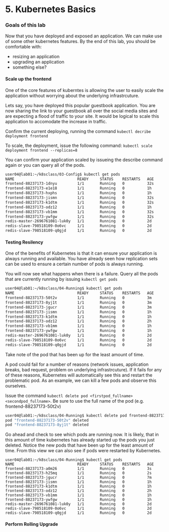 # 5. Kubernetes Basics

### Goals of this lab
Now that you have deployed and exposed an application. We can make use of some other kubernetes features. By the end of this lab, you should be comfortable with:

 * resizing an application
 * upgrading an application
 * something else?

#### Scale up the frontend
One of the core features of kuberntes is allowing the user to easily scale the application without worrying about the underlying infrastrcuture.

Lets say, you have deployed this popular guestbook application. You are now sharing the link to your guestbook all over the social media sites and are expecting a flood of traffic to your site. It would be logical to scale this application to accomodate the increase in traffic.

Confirm the current deploying, running the command ```kubectl decribe deployment frontend```

To scale, the deployment, issue the following command: ```kubectl scale deployment frontend --replicas=8```

You can confirm your application scaled by issueing the describe command again or you can query all of the pods.

```bash
user04@lab01:~/k8sclass/03-Config$ kubectl get pods
NAME                            READY     STATUS    RESTARTS   AGE
frontend-88237173-1dnyu         1/1       Running   0          32s
frontend-88237173-e1e18         1/1       Running   0          1h
frontend-88237173-hxphs         1/1       Running   0          1h
frontend-88237173-jismn         1/1       Running   0          32s
frontend-88237173-k1dtm         1/1       Running   0          32s
frontend-88237173-odz12         1/1       Running   0          1h
frontend-88237173-vb1mm         1/1       Running   0          32s
frontend-88237173-ywfgw         1/1       Running   0          32s
redis-master-2696761081-luk0y   1/1       Running   0          2d
redis-slave-798518109-0o6vc     1/1       Running   0          2d
redis-slave-798518109-q0gjd     1/1       Running   0          2d
```

#### Testing Resilency
One of the benefits of Kubernetes is that it can ensure your application is always running and available. You have already seen how replication sets can be used to ensure a certain number of pods is always running. 

You will now see what happens when there is a failure. Query all the pods that are currently running by issuing ```kubectl get pods```

```bash
user04@lab01:~/k8sclass/04-Running$ kubectl get pods
NAME                            READY     STATUS    RESTARTS   AGE
frontend-88237173-50t2v         1/1       Running   0          3m
frontend-88237173-8yj1t         1/1       Running   0          3m
frontend-88237173-jgucr         1/1       Running   0          3m
frontend-88237173-jismn         1/1       Running   0          1h
frontend-88237173-k1dtm         1/1       Running   0          1h
frontend-88237173-odz12         1/1       Running   0          2h
frontend-88237173-vb1mm         1/1       Running   0          1h
frontend-88237173-ywfgw         1/1       Running   0          1h
redis-master-2696761081-luk0y   1/1       Running   0          2d
redis-slave-798518109-0o6vc     1/1       Running   0          2d
redis-slave-798518109-q0gjd     1/1       Running   0          2d
```

Take note of the pod that has been up for the least amount of time.

A pod could fail for a number of reasons (network issues, application breaks, bad request, problem on underlying infrastrcuture). If it fails for any of these reasons, Kubernetes will automatically see this and restart the problematic pod. As an example, we can kill a few pods and observe this ourselves.

Issue the command ```kubectl delete pod <firstpod_fullname> <secondpod_fullname>```. Be sure to use the full name of the pod (e.g. frontend-88237173-50t2v)

```bash
user04@lab01:~/k8sclass/04-Running$ kubectl delete pod frontend-88237173-50t2v frontend-88237173-8yj1t
pod "frontend-88237173-50t2v" deleted
pod "frontend-88237173-8yj1t" deleted
```

Go ahead and check to see which pods are running now. It is likely, that in this amount of time kubernetes has already started up the pods you just deleted. Notice the new pods that have been up for the least amount of time. From this view we can also see if pods were restarted by Kubernetes. 

```
user04@lab01:~/k8sclass/04-Running$ kubectl get pods
NAME                            READY     STATUS    RESTARTS   AGE
frontend-88237173-a0m26         1/1       Running   0          3s
frontend-88237173-h25mq         1/1       Running   0          2s
frontend-88237173-jgucr         1/1       Running   0          7m
frontend-88237173-jismn         1/1       Running   0          1h
frontend-88237173-k1dtm         1/1       Running   0          1h
frontend-88237173-odz12         1/1       Running   0          2h
frontend-88237173-vb1mm         1/1       Running   0          1h
frontend-88237173-ywfgw         1/1       Running   0          1h
redis-master-2696761081-luk0y   1/1       Running   0          2d
redis-slave-798518109-0o6vc     1/1       Running   0          2d
redis-slave-798518109-q0gjd     1/1       Running   0          2d
```


#### Perform Rolling Upgrade



